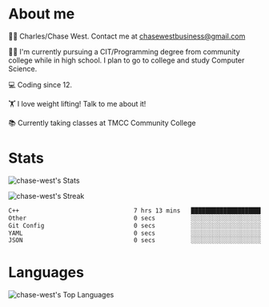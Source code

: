 # About me
🙋‍♂️ Charles/Chase West. Contact me at chasewestbusiness@gmail.com

👨‍🎓 I'm currently pursuing a CIT/Programming degree from community college
while in high school. I plan to go to college and study Computer Science. 

💻 Coding since 12.

🏋️ I love weight lifting! Talk to me about it! 

📚 Currently taking classes at TMCC Community College 

# Stats 

![chase-west's Stats](https://github-readme-stats.vercel.app/api?username=chase-west&theme=prussian&show_icons=true&hide_border=false&count_private=true)


![chase-west's Streak](https://github-readme-streak-stats.herokuapp.com/?user=chase-west&theme=prussian&hide_border=false)

<!--START_SECTION:waka-->

```txt
C++                                7 hrs 13 mins   █████████████████████████   99.68 %
Other                              0 secs          ░░░░░░░░░░░░░░░░░░░░░░░░░   00.18 %
Git Config                         0 secs          ░░░░░░░░░░░░░░░░░░░░░░░░░   00.08 %
YAML                               0 secs          ░░░░░░░░░░░░░░░░░░░░░░░░░   00.03 %
JSON                               0 secs          ░░░░░░░░░░░░░░░░░░░░░░░░░   00.02 %
```

<!--END_SECTION:waka-->


# Languages 
![chase-west's Top Languages](https://github-readme-stats.vercel.app/api/top-langs/?username=chase-west&theme=prussian&show_icons=true&hide_border=false&layout=compact)


